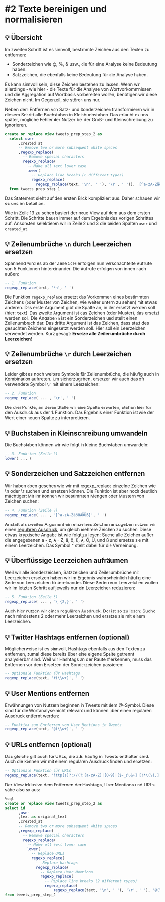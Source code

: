 # \#2 Texte bereinigen und normalisieren

## 💡 Übersicht

Im zweiten Schritt ist es sinnvoll, bestimmte Zeichen aus den Texten zu entfernen:

* Sonderzeichen wie @, %, & usw., die für eine Analyse keine Bedeutung haben.
* Satzzeichen, die ebenfalls keine Bedeutung für die Analyse haben.

Es kann sinnvoll sein, diese Zeichen bestehen zu lassen. Wenn wir allerdings - wie hier - die Texte für die Analyse von Wortvorkommnissen und die Aggregation auf Wortbasis vorbereiten wollen, benötigen wir diese Zeichen nicht. Im Gegenteil, sie stören uns nur.

Neben dem Entfernen von Satz- und Sonderzeichen transformieren wir in diesem Schritt alle Buchstaben in Kleinbuchstaben. Das erlaubt es uns später, mögliche Fehler der Nutzer bei der Groß- und Kleinschreibung zu ignorieren.

```sql
create or replace view tweets_prep_step_2 as
  select user
      ,created_at
      -- Remove two or more subsequent white spaces
      ,regexp_replace(
        -- Remove special characters
        regexp_replace(
          -- Make all text lower case
          lower(
            -- Replace line breaks (2 different types)
            regexp_replace(
              regexp_replace(text, '\n', ' '), '\r', ' ')), '[^a-zA-ZäöüÄÖÜß]', ' '), '\ {2,}', ' ') as `text`
  from tweets_prep_step_1
```

Das Statement sieht auf den ersten Blick kompliziert aus. Daher schauen wir es uns im Detail an.

Wie in Zeile 13 zu sehen basiert der neue View auf dem aus dem ersten Schritt. Die Schritte bauen immer auf dem Ergebnis des vorigen Schrittes auf. Ansonsten selektieren wir in Zeile 2 und 3 die beiden Spalten `user` und `created_at`. 

## 💡 Zeilenumbrüche `\n` durch Leerzeichen ersetzen

Spannend wird es ab der Zeile 5: Hier folgen nun verschachtelte Aufrufe von 5 Funktionen hintereinander. Die Aufrufe erfolgen von innen nach außen:

```sql
-- 1. Funktion
regexp_replace(text, '\n', ' ')
```

Die Funktion `regexp_replace` ersetzt das Vorkommen eines bestimmten Zeichens \(oder Muster von Zeichen, wie weiter untern zu sehen\) mit etwas anderen. Das erste Argument gibt die Spalte an, in der ersetzt werden soll \(hier: `text`\). Das zweite Argument ist das Zeichen \(oder Muster\), das ersetzt werden soll. Die Angabe `\n` ist ein Sonderzeichen und stellt einen Zeilenumbruch dar. Das dritte Argument ist das Zeichen, dass statt des gesuchten Zeichens eingesetzt werden soll. Hier soll ein Leerzeichen verwendet werden. Kurz gesagt: **Ersetze alle Zeilenumbrüche durch Leerzeichen**!

## 💡 Zeilenumbrüche `\r` durch Leerzeichen ersetzen

Leider gibt es noch weitere Symbole für Zeilenumbrüche, die häufig auch in Kombination auftreten. Um sicherzugehen, ersetzen wir auch das oft verwendete Symbol `\r` mit einem Leerzeichen:

```sql
-- 2. Funktion
regexp_replace( ... , '\r', ' ')
```

Die drei Punkte, an deren Stelle wir eine Spalte erwarten, stehen hier für den Ausdruck aus der 1. Funktion. Das Ergebnis einer Funktion ist wie der Wert einer neuen Spalte zu interpretieren.

## 💡 Buchstaben in Kleinschreibung umwandeln

Die Buchstaben können wir wie folgt in kleine Buchstaben umwandeln:

```sql
-- 3. Funktion (Zeile 9)
lower( ... )
```

## 💡 Sonderzeichen und Satzzeichen entfernen

Wir haben oben gesehen wie wir mit regexp\_replace einzelne Zeichen wie \n oder \r suchen und ersetzen können. Die Funktion ist aber noch deutlich mächtiger: Mit ihr können wir bestimmten Mengen oder Mustern von Zeichen suchen:

```sql
-- 4. Funktion (Zeile 7)
regexp_replace( ... , '[^a-zA-ZäöüÄÖÜß]', ' ')
```

Anstatt als zweites Argument ein einzelnes Zeichen anzugeben nutzen wir einen [regulären Ausdruck](https://de.wikipedia.org/wiki/Regul%C3%A4rer_Ausdruck), um gleich mehrere Zeichen zu suchen. Diese etwas kryptische Angabe ist wie folgt zu lesen: Suche alle Zeichen außer die angegebenen a - z, A - Z, ä, ö, ü, Ä, Ö, Ü, und ß und ersetze sie mit einem Leerzeichen. Das Symbol `^` steht dabei für die Verneinung.

## 💡 Überflüssige Leerzeichen aufräumen

Weil wir alle Sonderzeichen, Satzzeichen und Zeilenumbrüche mit Leerzeichen ersetzen haben wir im Ergebnis wahrscheinlich häufig eine Serie von Leerzeichen hintereinander. Diese Serien von Leerzeichen wollen wir im letzten Schritt auf jeweils nur ein Leerzeichen reduzieren:

```sql
-- 5. Funktion (Zeile 5)
regexp_replace( ... , '\ {2,}', ' ')
```

Auch hier nutzen wir einen regulären Ausdruck. Der ist so zu lesen: Suche nach mindestens 2 oder mehr Leerzeichen und ersetze sie mit einem Leerzeichen.

## 💡 Twitter Hashtags entfernen \(optional\)

Möglicherweise ist es sinnvoll, Hashtags ebenfalls aus den Texten zu entfernen, zumal diese bereits über eine eigene Spalte getrennt analysierbar sind. Weil wir Hashtags an der Raute \# erkennen, muss das Entfernen vor dem Ersetzen der Sonderzeichen passieren:

```sql
-- Optionale Funktion für Hashtags
regexp_replace(text, '#(\\w+)', ' ')
```

## 💡 User Mentions entfernen

Erwähnungen von Nutzern beginnen in Tweets mit dem @-Symbol. Diese sind für die Wortanalyse nicht relevant und können über einen regulären Ausdruck entfernt werden:

```sql
-- Funktion zum Entfernen von User Mentions in Tweets
regexp_replace(text, '@(\\w+)', ' ')
```

## 💡 URLs entfernen \(optional\)

Das gleiche gilt auch für URLs, die z.B. häufig in Tweets enthalten sind. Auch die können wir mit einem regulären Ausdruck finden und ersetzen:

```sql
-- Optionale Funktion für URLs
regexp_replace(text, 'http[s]?://(?:[a-zA-Z]|[0-9]|[$-_@.&+]|[!*\(\),]|(?:%[0-9a-fA-F][0-9a-fA-F]))+', ' ')
```

Der View inklusive dem Entfernen der Hashtags, User Mentions und URLs sähe also so aus:

```sql
%sql
create or replace view tweets_prep_step_2 as
select id
      ,user
      ,text as original_text
      ,created_at
      -- Remove two or more subsequent white spaces
      ,regexp_replace(
        -- Remove special characters
        regexp_replace(
          -- Make all text lower case
          lower(
            -- Replace URLs
            regexp_replace(
              -- Replace hashtags
              regexp_replace(
                -- Replace User Mentions
                regexp_replace(
                  -- Replace line breaks (2 different types)
                  regexp_replace(
                      regexp_replace(text, '\n', ' '), '\r', ' '), '@(\\w+)', ' '), '#(\\w+)', ' '), 'http[s]?://(?:[a-zA-Z]|[0-9]|[$-_@.&+]|[!*\(\),]|(?:%[0-9a-fA-F][0-9a-fA-F]))+', ' ')), '[^a-zA-ZäöüÄÖÜß]', ' '), '\ {2,}', ' ') as `text`
from tweets_prep_step_1
```

